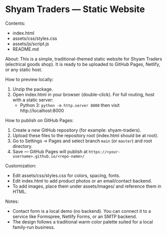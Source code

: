 
Shyam Traders — Static Website
================================

Contents:
- index.html
- assets/css/styles.css
- assets/js/script.js
- README.md

About:
This is a simple, traditional-themed static website for Shyam Traders (electrical goods shop).
It is ready to be uploaded to GitHub Pages, Netlify, or any static host.

How to preview locally:
1. Unzip the package.
2. Open index.html in your browser (double-click). For full routing, host with a static server:
   - Python 3: `python -m http.server 8000` then visit http://localhost:8000

How to publish on GitHub Pages:
1. Create a new GitHub repository (for example: shyam-traders).
2. Upload these files to the repository root (index.html should be at root).
3. Go to Settings -> Pages and select branch `main` (or `master`) and root directory.
4. Save — GitHub Pages will publish at `https://<your-username>.github.io/<repo-name>/`

Customization:
- Edit assets/css/styles.css for colors, spacing, fonts.
- Edit index.html to add product photos or an email/contact backend.
- To add images, place them under assets/images/ and reference them in HTML.

Notes:
- Contact form is a local demo (no backend). You can connect it to a service like Formspree, Netlify Forms, or an SMTP backend.
- The design follows a traditional warm color palette suited for a local family-run business.
